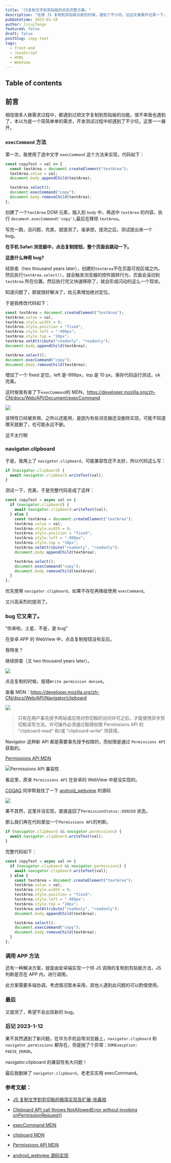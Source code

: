 ```yaml
---
title: "JS复制文字到剪贴板的坑及完整方案。"
description: "在做 JS 复制到剪贴板功能的时候，遇到了不少坑，这边文章展开记录一下。"
pubDatetime: 2023-01-10
author: liruifengv
featured: false
draft: false
postSlug: copy-text
tags:
  - front-end
  - JavaScript
  - HTML
  - WebView
---
```


## Table of contents

## 前言

相信很多人做需求过程中，都遇到过把文字复制到剪贴板的功能。很不幸我也遇到了，本以为是一个简简单单的需求，开发测试过程中却遇到了不少坑，这里一一展开。

### `execCommand` 方法

第一次，我使用了选中文字 `execCommand` 这个方法来实现，代码如下：

```js
const copyText = val => {
  const textArea = document.createElement("textArea");
  textArea.value = val;
  document.body.appendChild(textArea);

  textArea.select();
  document.execCommand("copy");
  document.body.removeChild(textArea);
};
```

创建了一个`textArea` DOM 元素，插入到 `body` 中，再选中 `textArea` 的内容，执行 `document.execCommand('copy')`,最后在移除 `textArea`。

写完一跑，没问题，完美，就提测了。谁承想，提测之后，测试提出来一个 bug。

**在手机 Safari 浏览器中，点击复制按钮，整个页面会跳动一下。**

**这是什么神奇 bug?**

经排查（two thousand years later），创建的`textArea`不在页面可视区域之内，然后执行`textArea.select()`，就会触发浏览器的控件跳转行为，页面会滚动到 `textArea` 所在位置。然后执行完又快速移除了，就会形成闪动的这么一个现状。

知道问题了，那就很好解决了，给元素增加绝对定位。

于是我修改代码如下：

```js
const textArea = document.createElement("textArea");
textArea.value = val;
textArea.style.width = 0;
textArea.style.position = "fixed";
textArea.style.left = "-999px";
textArea.style.top = "10px";
textArea.setAttribute("readonly", "readonly");
document.body.appendChild(textArea);

textArea.select();
document.execCommand("copy");
document.body.removeChild(textArea);
```

增加了一个 fixed 定位，left 是-999px，top 是 10 px，保存代码运行测试，ok 完美。

这时候我有查了下`execCommand`的 MDN，https://developer.mozilla.org/zh-CN/docs/Web/API/Document/execCommand

![](https://bucket.liruifengv.com/copy-text/exexcommand.png)

该特性已经被弃用，之所以还能用，是因为有些浏览器还没删除实现。可能不知道哪天就删了，也可能永远不删。

这不太行啊

### navigator.clipboard

于是，我用上了 `navigator.clipboard`，可能兼容性还不太好，所以代码这么写：

```js
if (navigator.clipboard) {
  await navigator.clipboard.writeText(val);
}
```

测试一下，完美，于是完整代码变成了这样：

```js
const copyText = async val => {
  if (navigator.clipboard) {
    await navigator.clipboard.writeText(val);
  } else {
    const textArea = document.createElement("textArea");
    textArea.value = val;
    textArea.style.width = 0;
    textArea.style.position = "fixed";
    textArea.style.left = "-999px";
    textArea.style.top = "10px";
    textArea.setAttribute("readonly", "readonly");
    document.body.appendChild(textArea);

    textArea.select();
    document.execCommand("copy");
    document.body.removeChild(textArea);
  }
};
```

优先使用 `navigator.clipboard`，如果不存在再降级使用 `execCommand`。

又兴高采烈的提测了。

### bug 它又来了。

“你来啦，土星，不是，是 bug”

在安卓 APP 的 WebView 中，点击复制按钮没有反应。

我特发？

继续排查（又 two thousand years later）。

![](https://bucket.liruifengv.com/copy-text/error)

点击复制的时候，报错`Write permission denied`。

查看 MDN：https://developer.mozilla.org/zh-CN/docs/Web/API/Navigator/clipboard

![](https://bucket.liruifengv.com/copy-text/clipboard.png)

> 只有在用户事先授予网站或应用对剪切板的访问许可之后，才能使用异步剪切板读写方法。许可操作必须通过取得权限 Permissions API 的 "clipboard-read" 和/或 "clipboard-write" 项获得。

Navigator 这种新 API 都是需要事先授予权限的，而权限是通过 `Permissions API` 获取的。

[Permissions API MDN](https://developer.mozilla.org/zh-CN/docs/Web/API/Permissions_API)

![Permissions API 兼容性](https://bucket.liruifengv.com/copy-text/permission.png)

看这里，原来 `Permissions API` 在安卓的 WebView 中是没实现的。

[CGQAQ](https://github.com/CGQAQ) 同学帮我找了一下 [android_webview](https://chromium.googlesource.com/chromium/src/+/refs/heads/master/android_webview/browser/aw_permission_manager.cc#:~:text=case%20PermissionType::CLIPBOARD_READ_WRITE) 的源码

![](https://bucket.liruifengv.com/copy-text/webview)

果不其然，这里并没实现，直接返回了`PermissionStatus::DENIED` 状态。

那么我们再在代码里加一个`Permissions API`的判断。

```js
if (navigator.clipboard && navigator.permissions) {
  await navigator.clipboard.writeText(val);
}
```

完整代码如下：

```js
const copyText = async val => {
  if (navigator.clipboard && navigator.permissions) {
    await navigator.clipboard.writeText(val);
  } else {
    const textArea = document.createElement("textArea");
    textArea.value = val;
    textArea.style.width = 0;
    textArea.style.position = "fixed";
    textArea.style.left = "-999px";
    textArea.style.top = "10px";
    textArea.setAttribute("readonly", "readonly");
    document.body.appendChild(textArea);

    textArea.select();
    document.execCommand("copy");
    document.body.removeChild(textArea);
  }
};
```

### 调用 APP 方法

还有一种解决方案，就是由安卓端实现一个供 JS 调用的复制到剪贴板方法，JS 判断是否在 APP 内，进行调用。

此方案需要多端协调，考虑情况暂未采用，其他人遇到此问题的可以酌情使用。

### 最后

又提测了，希望不会出现新的 bug。

### 后记 2023-1-12

果不其然遇到了新问题，在华为手机自带浏览器上，`navigator.clipboard` 和 `navigator.permissions` 都存在，但是抛了个异常：`DOMExecption: PAESE_ERROR`。

navigator.clipboard 的兼容性有大问题！

最后我删掉了 `navigator.clipboard`，老老实实用 execCommand。

### 参考文献：

- [JS 复制文字到剪切板的极简实现及扩展-张鑫旭](https://www.zhangxinxu.com/wordpress/2021/10/js-copy-paste-clipboard/)

- [Clipboard API call throws NotAllowedError without invoking onPermissionRequest()](https://stackoverflow.com/questions/61243646/clipboard-api-call-throws-notallowederror-without-invoking-onpermissionrequest/61546346#61546346)

- [execCommand MDN](https://developer.mozilla.org/zh-CN/docs/Web/API/Document/execCommand)

- [clipboard MDN](https://developer.mozilla.org/zh-CN/docs/Web/API/Navigator/clipboard)

- [Permissions API MDN](https://developer.mozilla.org/zh-CN/docs/Web/API/Permissions_API)

- [android_webview 源码实现](https://chromium.googlesource.com/chromium/src/+/refs/heads/master/android_webview/browser/aw_permission_manager.cc#:~:text=case%20PermissionType::CLIPBOARD_READ_WRITE)
